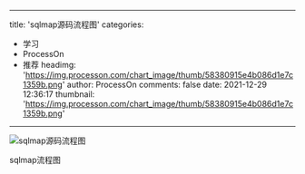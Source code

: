 
---
title: 'sqlmap源码流程图'
categories: 
 - 学习
 - ProcessOn
 - 推荐
headimg: 'https://img.processon.com/chart_image/thumb/58380915e4b086d1e7c1359b.png'
author: ProcessOn
comments: false
date: 2021-12-29 12:36:17
thumbnail: 'https://img.processon.com/chart_image/thumb/58380915e4b086d1e7c1359b.png'
---

<div>   
<img class="thumb" alt="sqlmap源码流程图" src="https://img.processon.com/chart_image/thumb/58380915e4b086d1e7c1359b.png" referrerpolicy="no-referrer">
<p>sqlmap流程图</p>  
</div>
            